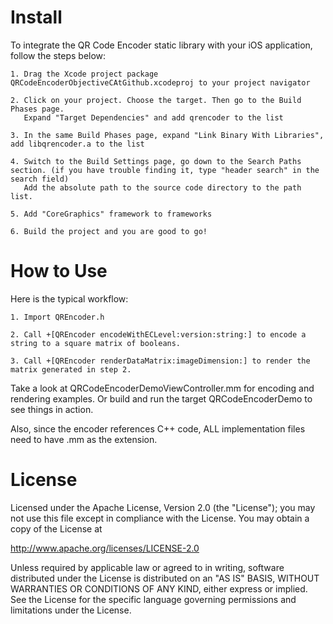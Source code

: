 Install
=========================

To integrate the QR Code Encoder static library with your iOS application, follow the steps below:

    1. Drag the Xcode project package QRCodeEncoderObjectiveCAtGithub.xcodeproj to your project navigator

    2. Click on your project. Choose the target. Then go to the Build Phases page. 
       Expand "Target Dependencies" and add qrencoder to the list

    3. In the same Build Phases page, expand "Link Binary With Libraries", add libqrencoder.a to the list
    
    4. Switch to the Build Settings page, go down to the Search Paths section. (if you have trouble finding it, type "header search" in the search field)
       Add the absolute path to the source code directory to the path list.
       
    5. Add "CoreGraphics" framework to frameworks
    
    6. Build the project and you are good to go!

How to Use
=========================

Here is the typical workflow:

    1. Import QREncoder.h
   
    2. Call +[QREncoder encodeWithECLevel:version:string:] to encode a string to a square matrix of booleans.
   
    3. Call +[QREncoder renderDataMatrix:imageDimension:] to render the matrix generated in step 2.

Take a look at QRCodeEncoderDemoViewController.mm for encoding and rendering examples.
Or build and run the target QRCodeEncoderDemo to see things in action.

Also, since the encoder references C++ code, ALL implementation files need to have .mm as the extension.

License
=========================

Licensed under the Apache License, Version 2.0 (the "License");
you may not use this file except in compliance with the License.
You may obtain a copy of the License at

http://www.apache.org/licenses/LICENSE-2.0

Unless required by applicable law or agreed to in writing, software
distributed under the License is distributed on an "AS IS" BASIS,
WITHOUT WARRANTIES OR CONDITIONS OF ANY KIND, either express or implied.
See the License for the specific language governing permissions and
limitations under the License.

